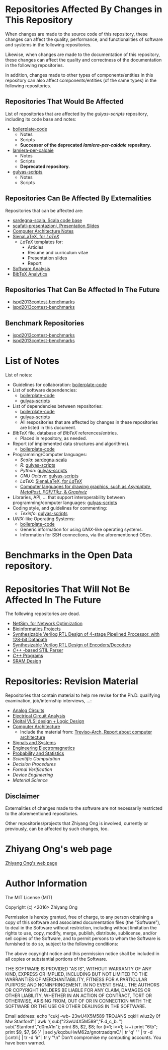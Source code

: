 #	Repositories Affected By Changes in This Repository

When changes are made to the source code of this repository, these
	changes can affect the quality, performance, and functionalities
	of software and systems in the following repositories.

Likewise, when changes are made to the documentation of this
	repository, these changes can affect the quality and correctness
	of the documentation in the following repositories.

In addition, changes made to other types of components/entities in
	this repository can also affect components/entities (of the same
	types) in the following repositories.

##	Repositories That Would Be Affected

List of repositories that are affected by the *gulyas-scripts* repository,
	including its code base and notes:

+ [boilerplate-code](https://github.com/eda-ricercatore/boilerplate-code)
	- Notes
	- Scripts
	- **Successor of the deprecated *lamiera-per-caldaie* repository.**
+ [lamiera-per-caldaie](https://github.com/eda-globetrotter/lamiera-per-caldaie)
	- Notes
	- Scripts
	- **Deprecated repository.**
+ [gulyas-scripts](https://github.com/eda-ricercatore/gulyas-scripts)
	- Notes
	- Scripts






## Repositories Can Be Affected By Externalities

Repositories that can be affected are:
+ [sardegna-scala, Scala code base](https://github.com/eda-ricercatore/sardegna-scala)
+ [scafati-presentazioni, Presentation Slides](https://github.com/eda-ricercatore/scafati-presentazioni)
+ [Computer Architecture Notes](https://github.com/eda-ricercatore/Treviso-Arch)
+ [SienaLaTeX, for *LaTeX*](https://github.com/eda-ricercatore/SienaLaTeX)
	- *LaTeX* templates for:
		* Articles
		* Resume and curriculum vitae
		* Presentation slides
		* Report
+ [Software Analysis](https://github.com/eda-ricercatore/caprese-sw-analy)
+ [BibTeX Analytics](https://github.com/eda-ricercatore/bibtex-analytics)



##	Repositories That Can Be Affected In The Future

+ [ispd2013contest-benchmarks](https://github.com/eda-globetrotter/ispd2013contest-benchmarks)
+ [ispd2013contest-benchmarks](https://github.com/eda-ricercatore/ispd2013contest-benchmarks)





##	Benchmark Repositories

+ [ispd2013contest-benchmarks](https://github.com/eda-globetrotter/ispd2013contest-benchmarks)
+ [ispd2013contest-benchmarks](https://github.com/eda-ricercatore/ispd2013contest-benchmarks)






#	List of Notes

List of notes:
+ Guidelines for collaboration: [boilerplate-code](https://github.com/eda-ricercatore/boilerplate-code)
+ List of software dependencies:
	- [boilerplate-code](https://github.com/eda-ricercatore/boilerplate-code)
	- [gulyas-scripts](https://github.com/eda-ricercatore/gulyas-scripts)
+ List of dependencies between repositories:
	- [boilerplate-code](https://github.com/eda-ricercatore/boilerplate-code)
	- [gulyas-scripts](https://github.com/eda-ricercatore/gulyas-scripts)
	- All respositories that are affected by changes in these
		repositories are listed in this document. 
+ *BibTeX* file, database of *BibTeX* references/entries.
	- Placed in repository, as needed.
+ Report (of implemented data structures and algorithms).
	- [boilerplate-code](https://github.com/eda-ricercatore/boilerplate-code)
+ Programming/Computer languages:
	- *Scala*: [sardegna-scala](https://github.com/eda-ricercatore/sardegna-scala)
	- *R*: [gulyas-scripts](https://github.com/eda-ricercatore/gulyas-scripts)
	- *Python*: [gulyas-scripts](https://github.com/eda-ricercatore/gulyas-scripts) 
	- *GNU Octave*: [gulyas-scripts](https://github.com/eda-ricercatore/gulyas-scripts)
	- *LaTeX*: [SienaLaTeX, for *LaTeX*](https://github.com/eda-globetrotter/SienaLaTeX)
	- [Computer languages for drawing graphics, such as *Asymptote*, *MetaPost*, *PGF/Tikz*, & *Graphviz*](https://github.com/eda-ricercatore/gulyas-scripts/blob/master/notes/drawing-graphics.md)
+ Libraries, API, ... that support interoperability between programming/computer languages: [gulyas-scripts](https://github.com/eda-ricercatore/gulyas-scripts)
+ Coding style, and guidelines for commenting:
	- *Texinfo*: [gulyas-scripts](https://github.com/eda-ricercatore/gulyas-scripts)
+ *UNIX*-like Operating Systems:
	- [boilerplate-code](https://github.com/eda-ricercatore/boilerplate-code)
	- Generic information for using *UNIX*-like operating systems.
	- Information for SSH connections, via the aforementioned OSes.






#	Benchmarks in the Open Data repository.




#	Repositories That Will Not Be Affected In The Future

The following repositories are dead.
+ [NetSim, for Network Optimization](https://github.com/eda-ricercatore/NetSim)
+ [Bioinformatics Projects](https://github.com/eda-ricercatore/Calabria-Digital-Bio)
+ [Synthesizable Verilog RTL Design of 4-stage Pipelined Processor, with 128-bit Datapath](https://github.com/eda-ricercatore/MarcheProcessor)
+ [Synthesizable Verilog RTL Design of Encoders/Decoders](https://github.com/eda-ricercatore/PicenoDecoders)
+ [*C++* -based STIL Parser](https://github.com/eda-ricercatore/Lombardia-STIL)
+ [*C++* Programs](https://github.com/eda-ricercatore/Campania-Cpp)
+ [SRAM Design](https://github.com/eda-ricercatore/Modica-SRAM)







#	Repositories: Revision Material

Repositories that contain material to help me revise for the
	Ph.D. qualifying examination, job/internship interviews, ...:
+ [Analog Circuits](https://github.com/eda-globetrotter/genova-circuiti-analogici)
+ [Electrical Circuit Analysis](https://github.com/eda-globetrotter/como-analisi-del-circuito)
+ [Digital VLSI design + Logic Design](https://github.com/eda-globetrotter/puglia-circuiti-digitali)
+ [Computer Architecture](https://github.com/eda-globetrotter/lucca-architettura-del-computer)
	- Include the material from: [Treviso-Arch, Report about computer architecture](https://github.com/eda-globetrotter/Treviso-Arch) 
+ [Signals and Systems](https://github.com/eda-globetrotter/bergamo-segnali-e-sistemi)
+ [Engineering Electromagnetics](https://github.com/eda-globetrotter/bolzano-elettromagnetismo)
+ [Probability and Statistics](https://github.com/eda-globetrotter/bologna-probabilita-e-statistica)
+ *Scientific Computation*
+ *Decision Procedures*
+ *Formal Verification*
+ *Device Engineering*
+ *Material Science*

















##	Disclaimer

Externalities of changes made to the software are not necessarily
	restricted to the aforementioned repositories. 

Other repositories/projects that Zhiyang Ong is involved, currently
	or previously, can be affected by such changes, too.  





#	Zhiyang Ong's web page

[Zhiyang Ong's web page](https://github.com/eda-ricercatore/eda-globetrotter.github.io)


#	Author Information


The MIT License (MIT)

Copyright (c) <2016> Zhiyang Ong

Permission is hereby granted, free of charge, to any person obtaining a copy of this software and associated documentation files (the "Software"), to deal in the Software without restriction, including without limitation the rights to use, copy, modify, merge, publish, distribute, sublicense, and/or sell copies of the Software, and to permit persons to whom the Software is furnished to do so, subject to the following conditions:

The above copyright notice and this permission notice shall be included in all copies or substantial portions of the Software.

THE SOFTWARE IS PROVIDED "AS IS", WITHOUT WARRANTY OF ANY KIND, EXPRESS OR IMPLIED, INCLUDING BUT NOT LIMITED TO THE WARRANTIES OF MERCHANTABILITY, FITNESS FOR A PARTICULAR PURPOSE AND NONINFRINGEMENT. IN NO EVENT SHALL THE AUTHORS OR COPYRIGHT HOLDERS BE LIABLE FOR ANY CLAIM, DAMAGES OR OTHER LIABILITY, WHETHER IN AN ACTION OF CONTRACT, TORT OR OTHERWISE, ARISING FROM, OUT OF OR IN CONNECTION WITH THE SOFTWARE OR THE USE OR OTHER DEALINGS IN THE SOFTWARE.

Email address: echo "cukj -wb- 23wU4X5M589 TROJANS cqkH wiuz2y 0f Mw Stanford" | awk '{ sub("23wU4X5M589","F.d_c_b. ") sub("Stanford","d0mA1n"); print $5, $2, $8; for (i=1; i<=1; i++) print "6\b"; print $9, $7, $6 }' | sed y/kqcbuHwM62z/gnotrzadqmC/ | tr 'q' ' ' | tr -d [:cntrl:] | tr -d 'ir' | tr y "\n"		Don't compromise my computing accounts. You have been warned.

